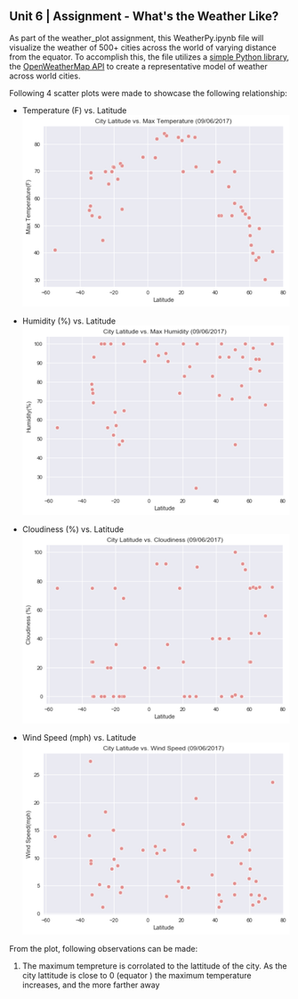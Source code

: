 ## Unit 6 | Assignment - What's the Weather Like?

As part of the weather_plot assignment, this WeatherPy.ipynb file will visualize the weather of 500+ cities across the world of varying distance from the equator. To accomplish this, the file utilizes a [simple Python library](https://pypi.python.org/pypi/citipy), the [OpenWeatherMap API](https://openweathermap.org/api) to create a representative model of weather across world cities.

Following 4 scatter plots were made to showcase the following relationship:

* Temperature (F) vs. Latitude
![temp_vs_lat](https://github.com/EmilySakata/weather_plot/blob/master/WeatherPy/output_5_0.png)

* Humidity (%) vs. Latitude
![humidity_vs_lat](https://github.com/EmilySakata/weather_plot/blob/master/WeatherPy/output_6_0.png)
* Cloudiness (%) vs. Latitude
![Cloudiness_vs_lat](https://github.com/EmilySakata/weather_plot/blob/master/WeatherPy/output_7_0.png)
* Wind Speed (mph) vs. Latitude
![wind_vs_lat](https://github.com/EmilySakata/weather_plot/blob/master/WeatherPy/output_8_0.png)


From the plot, following observations can be made:
1) The maximum tempreture is corrolated to the lattitude of the city. As the city lattitude is close to 0 (equator ) the maximum temperature increases, and the more farther away 
